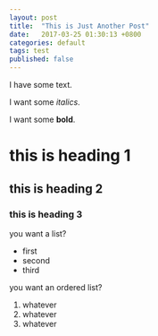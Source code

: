 ```yaml
---
layout: post
title:  "This is Just Another Post"
date:   2017-03-25 01:30:13 +0800
categories: default
tags: test
published: false
---
```

I have some text.

I want some _italics_.

I want some **bold**.

# this is heading 1

## this is heading 2

### this is heading 3

you want a list?
* first
* second
* third

you want an ordered list?
1. whatever
1. whatever
1. whatever